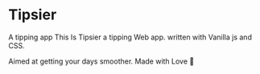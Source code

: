# Tipsier
A tipping app 
This Is Tipsier a tipping Web app. written with Vanilla js and CSS. 

Aimed at getting your days smoother.
Made with Love 🧡
